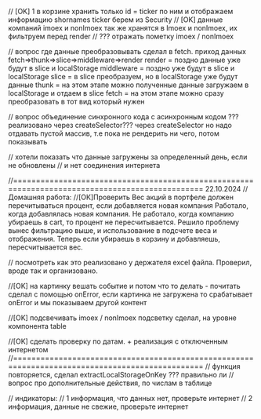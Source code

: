 // [OK] 1 в корзине хранить только id = ticker по ним и отображаем информацию shornames ticker берем из Security
// [OK] данные компаний imoex и nonImoex так же хранятся в Imoex и nonImoex, их фильтруем перед render
// ??? отражать пометку imoex / nonImoex

// вопрос где данные преобразовывать сделал в fetch.
приход данных fetch=>thunk=>slice=>middleware=>render
render = поздно данные уже будут в slice и localStorage
middleware = поздно уже будут в slice и localStorage
slice = в slice преобразуем, но в localStorage уже будут данные
thunk = на этом этапе можно полученные данные загружаем в localStorage и отдаем в slice
fetch = на этом этапе можно сразу преобразовать в тот вид который нужен

// вопрос объединение синхронного кода с асинхронным кодом ??? реализовано через createSelector???
через createSelector но надо отдавать пустой массив, т.е пока не рендерить ни чего, потом показывать

// хотели показать что данные загружены за определенный день, если не обновлены
// и нет соединения интернета

//================================================================================================
22.10.2024
// Домашняя работа:
//[ОК]Проверить Вес акций в портфеле должен перечитываться процент, если добавляется новая компания
Работало, когда добавлялась новая компания.
Не работало, когда компанию убираешь в cart, то процент не пересчитывается.
Решило проблему вынес фильтрацию выше, и использование в подсчете веса и отображения.
Теперь если убираешь в корзину и добавляешь, пересчитывается вес.

// посмотреть как это реализовано у держателя excel файла. Проверил, вроде так и организовано.

//[OK] на картинку вешать событие и потом что то делать - почитать
сделал с помощью onError, если картинка не загружена то срабатывает onError и мы показываем другой контент

//[OK] подсвечивать imoex / nonImoex
подсветку сделал, на уровне компонента table

//[OK] сделать проверку по датам. + реализация с отключенным интернетом
//================================================================================================
// функция повторяется, сделал extractLocalStorageOnKey ??? правильно ли
// вопрос про дополнительные действия, по числам в таблице

// индикаторы:
// 1 информация, что данных нет, проверьте интернет
// 2 информация, данные не свежие, проверьте интернет